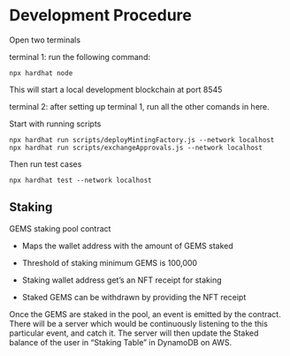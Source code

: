 # Development Procedure

Open two terminals

terminal 1:
run the following command:
```
npx hardhat node
```

This will start a local development blockchain at port 8545

terminal 2:
after setting up terminal 1, run all the other comands in here.
        
Start with running scripts
```
npx hardhat run scripts/deployMintingFactory.js --network localhost
npx hardhat run scripts/exchangeApprovals.js --network localhost
```

Then run test cases
```
npx hardhat test --network localhost
```

## Staking

GEMS staking pool contract

- Maps the wallet address with the amount of GEMS staked

- Threshold of staking minimum GEMS is 100,000

- Staking wallet address get’s an NFT receipt for staking

- Staked GEMS can be withdrawn by providing the NFT receipt

Once the GEMS are staked in the pool, an event is emitted by the contract. There will be a server which would be continuously listening to the this particular event, and catch it. The server will then update the Staked balance of the user in “Staking Table” in DynamoDB on AWS.